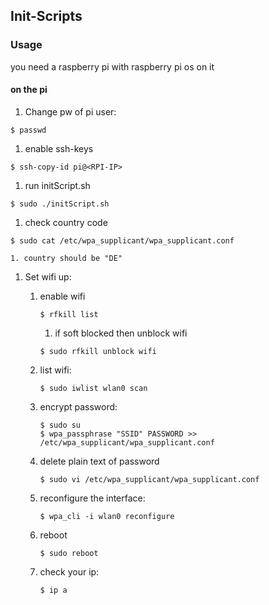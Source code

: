 ## Init-Scripts

### Usage
you need a raspberry pi with raspberry pi os on it

#### on the pi
1. Change pw of pi user:
```
$ passwd 
```

1. enable ssh-keys
```
$ ssh-copy-id pi@<RPI-IP>
```

1. run initScript.sh
```
$ sudo ./initScript.sh
```

1. check country code
```
$ sudo cat /etc/wpa_supplicant/wpa_supplicant.conf
```
    1. country should be "DE"

1. Set wifi up:
    1. enable wifi
        ```
        $ rfkill list 
        ```
        1. if soft blocked then unblock wifi
        ```
        $ sudo rfkill unblock wifi
        ```

    1. list wifi: 
        ```
        $ sudo iwlist wlan0 scan 
        ```

    1. encrypt password: 
        ```
        $ sudo su
        $ wpa_passphrase "SSID" PASSWORD >> /etc/wpa_supplicant/wpa_supplicant.conf
        ```

    1. delete plain text of password
        ```
        $ sudo vi /etc/wpa_supplicant/wpa_supplicant.conf
        ```
 
    1. reconfigure the interface: 
        ```
        $ wpa_cli -i wlan0 reconfigure
        ```

    1. reboot
        ```
        $ sudo reboot
        ```

    1. check your ip: 
        ```
        $ ip a 

        ```


